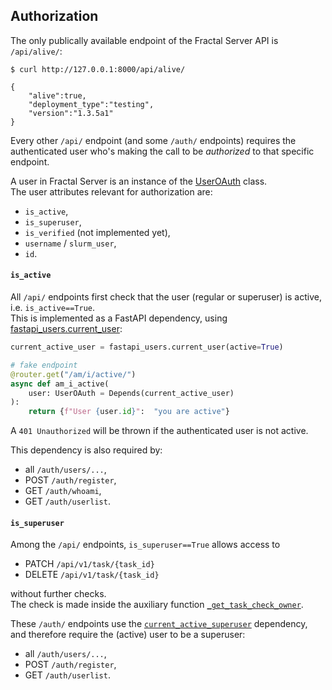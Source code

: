 ## Authorization

The only publically available endpoint of the Fractal Server API is `/api/alive/`:
```console
$ curl http://127.0.0.1:8000/api/alive/

{
    "alive":true,
    "deployment_type":"testing",
    "version":"1.3.5a1"
}
```

Every other `/api/` endpoint (and some `/auth/` endpoints) requires the authenticated user who's making the call to be _authorized_ to that specific endpoint.

A user in Fractal Server is an instance of the [UserOAuth](http://localhost:8001/reference/fractal_server/app/models/security/#fractal_server.app.models.security.UserOAuth) class.<br>
The user attributes relevant for authorization are:

- `is_active`,
- `is_superuser`,
- `is_verified` (not implemented yet),
- `username` / `slurm_user`,
- `id`.

#### `is_active`

All `/api/` endpoints first check that the user (regular or superuser) is active, i.e. `is_active==True`.<br>
This is implemented as a FastAPI dependency, using [fastapi_users.current_user](https://fastapi-users.github.io/fastapi-users/10.0/usage/current-user/#current_user):
```python
current_active_user = fastapi_users.current_user(active=True)

# fake endpoint
@router.get("/am/i/active/")
async def am_i_active(
    user: UserOAuth = Depends(current_active_user)
):
    return {f"User {user.id}":  "you are active"}
```
A `401 Unauthorized` will be thrown if the authenticated user is not active.

This dependency is also required by:

- all `/auth/users/...`,
- POST `/auth/register`,
- GET `/auth/whoami`,
- GET `/auth/userlist`.

#### `is_superuser`

Among the `/api/` endpoints, `is_superuser==True` allows access to

- PATCH `/api/v1/task/{task_id}`
- DELETE `/api/v1/task/{task_id}`

without further checks.<br>
The check is made inside the auxiliary function [`_get_task_check_owner`](https://fractal-analytics-platform.github.io/fractal-server/reference/fractal_server/app/api/v1/_aux_functions/#fractal_server.app.api.v1._aux_functions._get_task_check_owner).

These `/auth/` endpoints use the [`current_active_superuser`](https://github.com/fractal-analytics-platform/fractal-server/blob/main/fractal_server/app/security/__init__.py#L232C11-L232C35) dependency, and therefore require the (active) user to be a superuser:

- all `/auth/users/...`,
- POST `/auth/register`,
- GET `/auth/userlist`.
